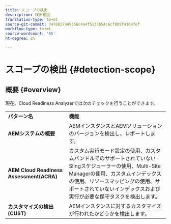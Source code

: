 ```yaml
---
title: スコープの検出
description: 検出範囲
translation-type: tm+mt
source-git-commit: 3478827949356c4a4f5133b54c6cf809f416efef
workflow-type: tm+mt
source-wordcount: '85'
ht-degree: 2%

---
```



# スコープの検出 {#detection-scope}

## 概要 {#overview}

現在、Cloud Readiness Analyzerでは次のチェックを行うことができます。

<table>
 <tbody>
  <tr>
   <td><strong>パターン名</strong></td>
   <td><strong>機能</strong></td>
  </tr>
  <tr>
   <td><strong>AEMシステムの概要</strong></td>
   <td>AEMインスタンスとAEMソリューションのバージョンを検出し、レポートします。</td>
  </tr>
   <tr>
   <td><strong>AEM Cloud Readiness Assessment(ACRA)</strong></td>
   <td>カスタム実行モード設定の使用、カスタムバンドルでのサポートされていないSlingスケジューラーの使用、Multi-Site Managerの使用、カスタムインデックスの使用、リソースマッピングの使用、サポートされていないインデックスおよび実行が必要な保守タスクを検出します。</td>
  </tr>
  <tr>
   <td><strong>カスタマイズの検出(CUST)</strong></td>
   <td>AEMインスタンスに対するカスタマイズが行われたかどうかを検出します。</td>
   </tr>
 </tbody>
</table>

